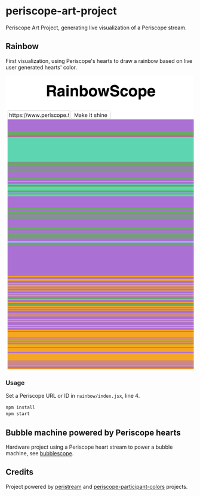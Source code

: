 # periscope-art-project
Periscope Art Project, generating live visualization of a Periscope stream.

## Rainbow

First visualization, using Periscope's hearts to draw a rainbow based on live user generated hearts' color.

![rainbow-screenshot](./rainbow/screenshot.png)

### Usage

Set a Periscope URL or ID in `rainbow/index.jsx`, line 4.

```bash
npm install
npm start
```

## Bubble machine powered by Periscope hearts

Hardware project using a Periscope heart stream to power a bubble machine, see [bubblescope](https://github.com/vjo/bubblescope/).

## Credits

Project powered by [peristream](https://github.com/ArnaudRinquin/peristream) and [periscope-participant-colors](https://github.com/vjo/periscope-participant-colors) projects.
